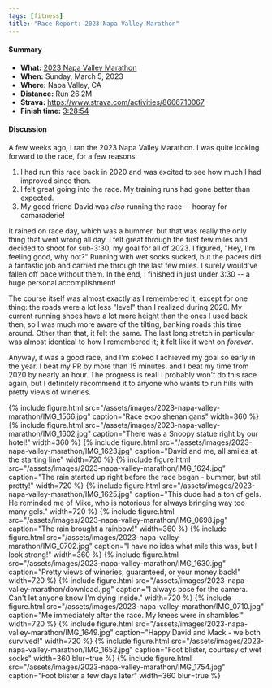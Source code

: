```yaml
---
tags: [fitness]
title: "Race Report: 2023 Napa Valley Marathon"
---
```


#### Summary

* **What:** [2023 Napa Valley Marathon](https://napavalleymarathon.org/)
* **When:** Sunday, March 5, 2023
* **Where:** Napa Valley, CA
* **Distance:** Run 26.2M
* **Strava:** <https://www.strava.com/activities/8666710067>
* **Finish time:** [3:28:54](https://results.svetiming.com/Napa-Valley-Marathon/events/2023/kaiser-permanente-napa-valley-marathon/1428/entrant/share)

#### Discussion

A few weeks ago, I ran the 2023 Napa Valley Marathon. I was quite looking
forward to the race, for a few reasons:
1. I had run this race back in 2020 and was excited to see how much I had
improved since then.
1. I felt great going into the race. My training runs had gone better than
expected.
1. My good friend David was *also* running the race -- hooray for camaraderie!


It rained on race day, which was a bummer, but that was really the only thing
that went wrong all day. I felt great through the first few miles and decided to
shoot for sub-3:30, my goal for all of 2023. I figured, "Hey, I'm feeling good,
why not?" Running with wet socks sucked, but the pacers did a fantastic job and
carried me through the last few miles. I surely would've fallen off pace
without them.  In the end, I finished in just under 3:30 -- a huge personal
accomplishment!

The course itself was almost exactly as I remembered it, except for one thing:
the roads were a lot less "level" than I realized during 2020. My current
running shoes have a lot more height than the ones I used back then, so I was
much more aware of the tilting, banking roads this time around. Other than that,
it felt the same. The last long stretch in particular was almost identical to
how I remembered it; it felt like it went on *forever*.

Anyway, it was a good race, and I'm stoked I achieved my goal so early in the
year. I beat my PR by more than 15 minutes, and I beat my time from 2020 by
nearly an hour. The progress is real! I probably won't do this race again, but I
definitely recommend it to anyone who wants to run hills with pretty views of
wineries.

<div>

{% include figure.html
  src="/assets/images/2023-napa-valley-marathon/IMG_1566.jpg"
  caption="Race expo shenanigans"
  width=360
%}
{% include figure.html
  src="/assets/images/2023-napa-valley-marathon/IMG_1602.jpg"
  caption="There was a Snoopy statue right by our hotel!"
  width=360
%}
{% include figure.html
  src="/assets/images/2023-napa-valley-marathon/IMG_1623.jpg"
  caption="David and me, all smiles at the starting line"
  width=720
%}
{% include figure.html
  src="/assets/images/2023-napa-valley-marathon/IMG_1624.jpg"
  caption="The rain started up right before the race began - bummer, but still
  pretty!"
  width=720
%}
{% include figure.html
  src="/assets/images/2023-napa-valley-marathon/IMG_1625.jpg"
  caption="This dude had a ton of gels. He reminded me of Mike, who is notorious
  for always bringing way too many gels."
  width=720
%}
{% include figure.html
  src="/assets/images/2023-napa-valley-marathon/IMG_0698.jpg"
  caption="The rain brought a rainbow!"
  width=360
%}
{% include figure.html
  src="/assets/images/2023-napa-valley-marathon/IMG_0702.jpg"
  caption="I have no idea what mile this was, but I look strong!"
  width=360
%}
{% include figure.html
  src="/assets/images/2023-napa-valley-marathon/IMG_1630.jpg"
  caption="Pretty views of wineries, guaranteed, or your money back!"
  width=720
%}
{% include figure.html
  src="/assets/images/2023-napa-valley-marathon/download.jpg"
  caption="I always pose for the camera. Can't let anyone know I'm dying inside."
  width=720
%}
{% include figure.html
  src="/assets/images/2023-napa-valley-marathon/IMG_0710.jpg"
  caption="Me immediately after the race. My knees were in shambles."
  width=720
%}
{% include figure.html
  src="/assets/images/2023-napa-valley-marathon/IMG_1649.jpg"
  caption="Happy David and Mack - we both survived!"
  width=720
%}
{% include figure.html
  src="/assets/images/2023-napa-valley-marathon/IMG_1652.jpg"
  caption="Foot blister, courtesy of wet socks"
  width=360
  blur=true
%}
{% include figure.html
  src="/assets/images/2023-napa-valley-marathon/IMG_1754.jpg"
  caption="Foot blister a few days later"
  width=360
  blur=true
%}

</div>
